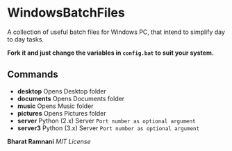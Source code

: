 # WindowsBatchFiles
A collection of useful batch files for Windows PC, that intend to simplify day to day tasks.

**Fork it and just change the variables in `config.bat` to suit your system.**

## Commands

* __desktop__       Opens Desktop folder
* __documents__     Opens Documents folder
* __music__         Opens Music folder
* __pictures__      Opens Pictures folder
* __server__        Python (2.x) Server `Port number as optional argument`
* __server3__       Python (3.x) Server `Port number as optional argument`



__Bharat Ramnani__
_MIT License_